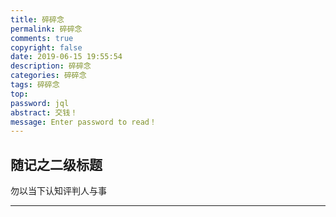 ```yaml
---
title: 碎碎念
permalink: 碎碎念
comments: true
copyright: false
date: 2019-06-15 19:55:54
description: 碎碎念
categories: 碎碎念
tags: 碎碎念
top:
password: jql
abstract: 交钱！
message: Enter password to read！
---
```


## 随记之二级标题

  勿以当下认知评判人与事

----------------
